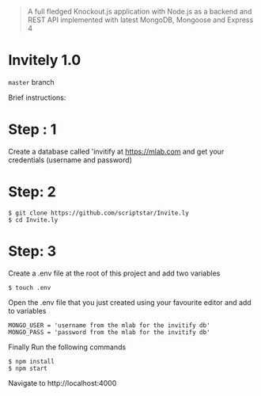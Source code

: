 > A full fledged Knockout.js application with Node.js as a backend and REST API implemented with latest MongoDB, Mongoose and Express 4

# Invitely 1.0

`master` branch

Brief instructions:

# Step : 1

Create a database called 'invitify at https://mlab.com and get your credentials (username and password)

# Step: 2

```
$ git clone https://github.com/scriptstar/Invite.ly
$ cd Invite.ly
```

# Step: 3

Create a .env file at the root of this project and add two variables

```
$ touch .env
```

Open the .env file that you just created using your favourite editor and add to variables

```
MONGO_USER = 'username from the mlab for the invitify db'
MONGO_PASS = 'password from the mlab for the invitify db'
```

Finally Run the following commands

```
$ npm install
$ npm start
```

Navigate to http://localhost:4000
